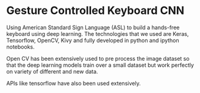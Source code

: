 # Gesture Controlled Keyboard CNN

Using American Standard Sign Language (ASL) to build a hands-free keyboard using deep learning.
The technologies that we used are Keras, Tensorflow, OpenCV, Kivy and fully developed in python and ipython notebooks.

Open CV has been extensively used to pre process the image dataset so that the deep learning models train over a small dataset but work perfectly on variety of different and new data.

APIs like tensorflow have also been used extensively. 